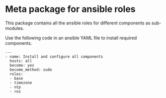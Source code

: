 # Meta package for ansible roles

This package contains all the ansible roles for different components as sub-modules.

Use the following code in an ansible YAML file to install required components. 

```
---
- name: Install and configure all components
  hosts: all
  become: yes
  become_method: sudo
  roles: 
  - base
  - timezone
  - ntp
  - ros 
```

